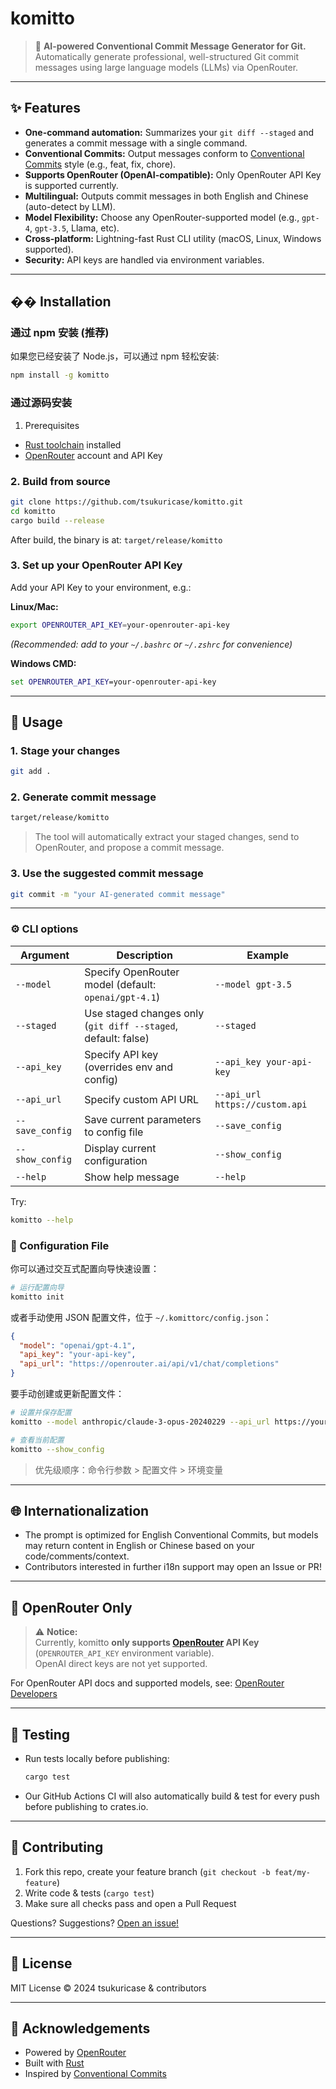 # komitto

> 🚀 **AI-powered Conventional Commit Message Generator for Git.**  
> Automatically generate professional, well-structured Git commit messages using large language models (LLMs) via OpenRouter.

---

## ✨ Features

- **One-command automation:** Summarizes your `git diff --staged` and generates a commit message with a single command.
- **Conventional Commits:** Output messages conform to [Conventional Commits](https://www.conventionalcommits.org/en/v1.0.0/) style (e.g., feat, fix, chore).
- **Supports OpenRouter (OpenAI-compatible):** Only OpenRouter API Key is supported currently.
- **Multilingual:** Outputs commit messages in both English and Chinese (auto-detect by LLM).
- **Model Flexibility:** Choose any OpenRouter-supported model (e.g., `gpt-4`, `gpt-3.5`, Llama, etc).
- **Cross-platform:** Lightning-fast Rust CLI utility (macOS, Linux, Windows supported).
- **Security:** API keys are handled via environment variables.

---

## �� Installation

### 通过 npm 安装 (推荐)

如果您已经安装了 Node.js，可以通过 npm 轻松安装:

```bash
npm install -g komitto
```

### 通过源码安装

1. Prerequisites

- [Rust toolchain](https://www.rust-lang.org/tools/install) installed
- [OpenRouter](https://openrouter.ai/) account and API Key

### 2. Build from source

```bash
git clone https://github.com/tsukuricase/komitto.git
cd komitto
cargo build --release
```

After build, the binary is at: `target/release/komitto`

### 3. Set up your OpenRouter API Key

Add your API Key to your environment, e.g.:

**Linux/Mac:**

```bash
export OPENROUTER_API_KEY=your-openrouter-api-key
```

*(Recommended: add to your `~/.bashrc` or `~/.zshrc` for convenience)*

**Windows CMD:**

```cmd
set OPENROUTER_API_KEY=your-openrouter-api-key
```

---

## 🚦 Usage

### 1. Stage your changes

```bash
git add .
```

### 2. Generate commit message

```bash
target/release/komitto
```

> The tool will automatically extract your staged changes, send to OpenRouter, and propose a commit message.

### 3. Use the suggested commit message

```bash
git commit -m "your AI-generated commit message"
```

---

### ⚙️ CLI options

| Argument          | Description                                                  | Example                         |
|-------------------|--------------------------------------------------------------|--------------------------------|
| `--model`         | Specify OpenRouter model (default: `openai/gpt-4.1`)         | `--model gpt-3.5`              |
| `--staged`        | Use staged changes only (`git diff --staged`, default: false)| `--staged`                     |
| `--api_key`       | Specify API key (overrides env and config)                   | `--api_key your-api-key`       |
| `--api_url`       | Specify custom API URL                                       | `--api_url https://custom.api` |
| `--save_config`   | Save current parameters to config file                       | `--save_config`                |
| `--show_config`   | Display current configuration                                | `--show_config`                |
| `--help`          | Show help message                                            | `--help`                       |

Try:

```bash
komitto --help
```

### 📝 Configuration File

你可以通过交互式配置向导快速设置：

```bash
# 运行配置向导
komitto init
```

或者手动使用 JSON 配置文件，位于 `~/.komittorc/config.json`：

```json
{
  "model": "openai/gpt-4.1",
  "api_key": "your-api-key",
  "api_url": "https://openrouter.ai/api/v1/chat/completions"
}
```

要手动创建或更新配置文件：

```bash
# 设置并保存配置
komitto --model anthropic/claude-3-opus-20240229 --api_url https://your-api-endpoint.com --save_config

# 查看当前配置
komitto --show_config
```

> 优先级顺序：命令行参数 > 配置文件 > 环境变量

---

## 🌐 Internationalization

- The prompt is optimized for English Conventional Commits, but models may return content in English or Chinese based on your code/comments/context.
- Contributors interested in further i18n support may open an Issue or PR!

---

## 🔐 OpenRouter Only

> ⚠️ **Notice:**  
> Currently, komitto **only supports [OpenRouter](https://openrouter.ai/) API Key** (`OPENROUTER_API_KEY` environment variable).  
> OpenAI direct keys are not yet supported.

For OpenRouter API docs and supported models, see: [OpenRouter Developers](https://openrouter.ai/docs)

---

## 🧪 Testing

- Run tests locally before publishing:
  ```bash
  cargo test
  ```
- Our GitHub Actions CI will also automatically build & test for every push before publishing to crates.io.

---

## 🤝 Contributing

1. Fork this repo, create your feature branch (`git checkout -b feat/my-feature`)
2. Write code & tests (`cargo test`)
3. Make sure all checks pass and open a Pull Request

Questions? Suggestions? [Open an issue!](https://github.com/tsukuricase/komitto/issues)

---

## 📄 License

MIT License © 2024 tsukuricase & contributors

---

## 🙏 Acknowledgements

- Powered by [OpenRouter](https://openrouter.ai/)
- Built with [Rust](https://www.rust-lang.org/)
- Inspired by [Conventional Commits](https://www.conventionalcommits.org/)